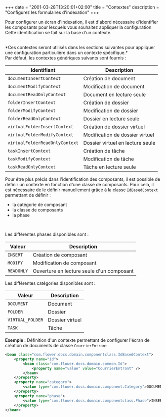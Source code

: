 +++
date = "2001-03-28T13:20:01+02:00"
title = "Contextes"
description = "Configurez les formulaires d'indexation"
+++

Pour configurer un écran d'indexation, il est d'abord nécessaire d'identifier les composants pour lesquels vous souhaitez appliquer la configuration. Cette identification se fait sur la base d'un contexte.

<br/>
*Ces contextes seront utilisés dans les sections suivantes pour appliquer une configuration particulière dans un contexte spécifique.*

<br/>
Par défaut, les contextes génériques suivants sont fournis : 

| Identifiant                             | Description                      |
|-----------------------------------------|----------------------------------|
|`documentInsertContext`                  | Création de document             |
|`documentModifyContext`                  | Modification de document         |
|`documentReadOnlyContext`                | Document en lecture seule        |
|`folderInsertContext`                    | Création de dossier              |
|`folderModifyContext`                    | Modification de dossier          |
|`folderReadOnlyContext`                  | Dossier en lecture seule         |
|`virtualFolderInsertContext`             | Création de dossier virtuel      |
|`virtualFolderModifyContext`             | Modification de dossier virtuel  |
|`virtualFolderReadOnlyContext`           | Dossier virtuel en lecture seule |
|`taskInsertContext`                      | Création de tâche                |
|`taskModifyContext`                      | Modification de tâche            |
|`taskReadOnlyContext`                    | Tâche en lecture seule           |


Pour être plus précis dans l'identification des composants, il est possible de définir un contexte en fonction d'une classe de composants. Pour cela, il est nécessaire de le définir manuellement grâce à la classe ``IdBasedContext`` permettant de définir : 

* la catégorie de composant
* la classe de composants
* la phase

<br/>

Les différentes phases disponibles sont : 

|Valeur            |Description                              |
|------------------|-----------------------------------------|
|`INSERT`          |Création de composant                    |
|`MODIFY`          |Modification de composant                |
|`READONLY`        |Ouverture en lecture seule d'un composant|


Les différentes catégories disponibles sont : 

|Valeur                |Description     |
|----------------------|----------------|
|`DOCUMENT`            |Document        |
|`FOLDER`              |Dossier         |
|`VIRTUAL_FOLDER`      |Dossier virtuel |
|`TASK`                |Tâche           |
 
 
__Exemple :__ Définition d'un contexte permettant de configurer l'écran de création de documents de classe ``CourrierEntrant`` 

```xml 
<bean class="com.flower.docs.domain.componentclass.IdBasedContext">
	<property name="id">
		<bean class="com.flower.docs.domain.common.Id">
			<property name="value" value="CourrierEntrant" />
		</bean>
	</property>
	<property name="category">
		<value type="com.flower.docs.domain.component.Category">DOCUMENT</value>
	</property>
	<property name="phase">
		<value type="com.flower.docs.domain.componentclass.Phase">INSERT</value>
	</property>
</bean>
```